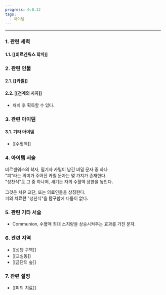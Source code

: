 ```yaml
---
progress: 0.0.12
tags:
  - 아이템
---
```

---
### 1. 관련 세력 
#### 1.1. [[비르겐워스 학파]]

### 2. 관련 인물
#### 2.1. [[카릴]]
#### 2.2. [[천계의 사자]] 
- 처치 후 획득할 수 있다.

### 3. 관련 아이템
#### 3.1. 기타 아이템
- [[수혈액]]


### 4. 아이템 서술
비르겐워스의 학자, 필기자 카릴이 남긴 비밀 문자 중 하나  
"피"라는 의미가 주어진 카릴 문자는 몇 가지가 존재한다.  
"성찬식"도 그 중 하나며, 새기는 자의 수혈액 상한을 높인다.  
  
그것은 치유 교단, 또는 의료인들을 상징한다.  
피의 치료란 "성찬식"을 탐구함에 다름이 없다.

### 5. 관련 기타 서술
- Communion, 수혈액 최대 소지량을 상승시켜주는 효과를 가진 문자.

### 6. 관련 지역
- [[성당 구역]]
- [[교실동]]
- [[금단의 숲]]

### 7. 관련 설정
- [[피의 치료]]